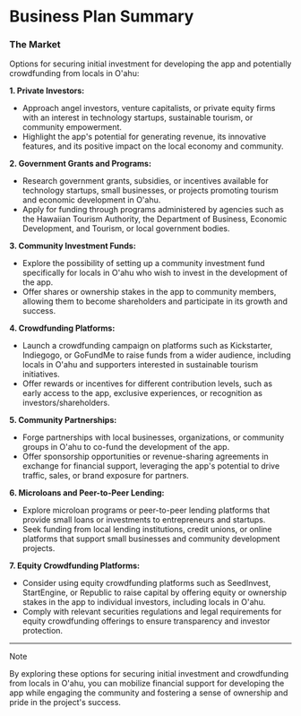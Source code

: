 # Business Plan Summary

### The Market

Options for securing initial investment for developing the app and potentially crowdfunding from locals in O'ahu:

**1. Private Investors:**

- Approach angel investors, venture capitalists, or private equity firms with an interest in technology startups, sustainable tourism, or community empowerment.
- Highlight the app's potential for generating revenue, its innovative features, and its positive impact on the local economy and community.

**2. Government Grants and Programs:**

- Research government grants, subsidies, or incentives available for technology startups, small businesses, or projects promoting tourism and economic development in O'ahu.
- Apply for funding through programs administered by agencies such as the Hawaiian Tourism Authority, the Department of Business, Economic Development, and Tourism, or local government bodies.

**3. Community Investment Funds:**

- Explore the possibility of setting up a community investment fund specifically for locals in O'ahu who wish to invest in the development of the app.
- Offer shares or ownership stakes in the app to community members, allowing them to become shareholders and participate in its growth and success.

**4. Crowdfunding Platforms:**

- Launch a crowdfunding campaign on platforms such as Kickstarter, Indiegogo, or GoFundMe to raise funds from a wider audience, including locals in O'ahu and supporters interested in sustainable tourism initiatives.
- Offer rewards or incentives for different contribution levels, such as early access to the app, exclusive experiences, or recognition as investors/shareholders.

**5. Community Partnerships:**

- Forge partnerships with local businesses, organizations, or community groups in O'ahu to co-fund the development of the app.
- Offer sponsorship opportunities or revenue-sharing agreements in exchange for financial support, leveraging the app's potential to drive traffic, sales, or brand exposure for partners.

**6. Microloans and Peer-to-Peer Lending:**

- Explore microloan programs or peer-to-peer lending platforms that provide small loans or investments to entrepreneurs and startups.
- Seek funding from local lending institutions, credit unions, or online platforms that support small businesses and community development projects.

**7. Equity Crowdfunding Platforms:**

- Consider using equity crowdfunding platforms such as SeedInvest, StartEngine, or Republic to raise capital by offering equity or ownership stakes in the app to individual investors, including locals in O'ahu.
- Comply with relevant securities regulations and legal requirements for equity crowdfunding offerings to ensure transparency and investor protection.

---

> [!NOTE]
> By exploring these options for securing initial investment and crowdfunding from locals in O'ahu, you can mobilize financial support for developing the app while engaging the community and fostering a sense of ownership and pride in the project's success.
